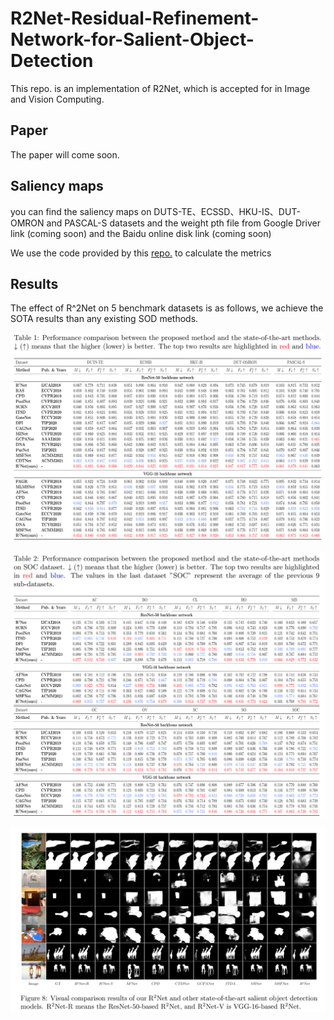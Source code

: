 # R2Net-Residual-Refinement-Network-for-Salient-Object-Detection
This repo. is an implementation of R2Net, which is accepted for in Image and Vision Computing.

## Paper
The paper will come soon.

## Saliency maps
you can find the saliency maps on DUTS-TE、ECSSD、HKU-IS、DUT-OMRON and PASCAL-S datasets and the weight pth file from Google Driver link (coming soon) and the Baidu online disk link (coming soon)

We use the code provided by this [repo.](https://github.com/Mehrdad-Noori/Saliency-Evaluation-Toolbox) to calculate the metrics

## Results
The effect of R^2Net on 5 benchmark datasets is as follows, we achieve the SOTA results than any existing SOD methods.

![avatar](images/results.png)

![avatar](images/results2.png)

![avatar](images/results3.png)

